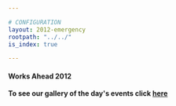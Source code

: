 ```yaml
---

# CONFIGURATION
layout: 2012-emergency
rootpath: "../../"
is_index: true

---
```


#### Works Ahead 2012  
**To see our gallery of the day's events click [here](/galleries/2012-woah/index.html)**
